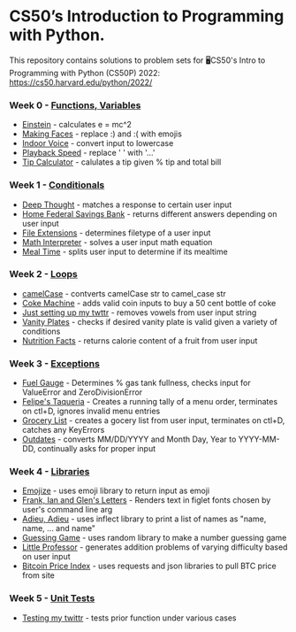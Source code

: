 # CS50’s Introduction to Programming with Python.


This repository contains solutions to problem sets for 🖥️CS50's Intro to Programming with Python (CS50P) 2022: https://cs50.harvard.edu/python/2022/


### Week 0 - [Functions, Variables](https://cs50.harvard.edu/python/2022/psets/0/)
- [Einstein](https://github.com/KTurau/cs50python/blob/main/pset0%20-%20functions%20and%20variables/einstein.py) - calculates e = mc^2
- [Making Faces](https://github.com/KTurau/cs50python/blob/main/pset0%20-%20functions%20and%20variables/faces.py) - replace :) and :( with emojis
- [Indoor Voice](https://github.com/KTurau/cs50python/blob/main/pset0%20-%20functions%20and%20variables/indoor.py) - convert input to lowercase
- [Playback Speed](https://github.com/KTurau/cs50python/blob/main/pset0%20-%20functions%20and%20variables/playback.py) - replace ' ' with '...'
- [Tip Calculator](https://github.com/KTurau/cs50python/blob/main/pset0%20-%20functions%20and%20variables/tip.py) - calulates a tip given % tip and total bill

### Week 1 - [Conditionals](https://cs50.harvard.edu/python/2022/psets/1/)
- [Deep Thought](https://github.com/KTurau/cs50python/blob/main/pset1%20-%20conditionals/deep.py) - matches a response to certain user input
- [Home Federal Savings Bank](https://github.com/KTurau/cs50python/blob/main/pset1%20-%20conditionals/bank.py) - returns different answers depending on user input
- [File Extensions](https://github.com/KTurau/cs50python/blob/main/pset1%20-%20conditionals/extensions.py) - determines filetype of a user input
- [Math Interpreter](https://github.com/KTurau/cs50python/blob/main/pset1%20-%20conditionals/interpreter.py) - solves a user input math equation
- [Meal Time](https://github.com/KTurau/cs50python/blob/main/pset1%20-%20conditionals/meal.py) - splits user input to determine if its mealtime

### Week 2 - [Loops](https://cs50.harvard.edu/python/2022/psets/2/)
- [camelCase](https://github.com/KTurau/cs50python/blob/main/pset2%20-%20loops/camel.py) - contverts camelCase str to camel_case str
- [Coke Machine](https://github.com/KTurau/cs50python/blob/main/pset2%20-%20loops/coke.py) - adds valid coin inputs to buy a 50 cent bottle of coke
- [Just setting up my twttr](https://github.com/KTurau/cs50python/blob/main/pset2%20-%20loops/twttr.py) - removes vowels from user input string
- [Vanity Plates](https://github.com/KTurau/cs50python/blob/main/pset2%20-%20loops/plates.py) - checks if desired vanity plate is valid given a variety of conditions
- [Nutrition Facts](https://github.com/KTurau/cs50python/blob/main/pset2%20-%20loops/nutrition.py) - returns calorie content of a fruit from user input

### Week 3 - [Exceptions](https://cs50.harvard.edu/python/2022/psets/3/)
- [Fuel Gauge](https://github.com/KTurau/cs50python/blob/main/pset3%20-%20exceptions/fuel.py) - Determines % gas tank fullness, checks input for ValueError and ZeroDivisionError
- [Felipe's Taqueria](https://github.com/KTurau/cs50python/blob/main/pset3%20-%20exceptions/taqueria.py) - Creates a running tally of a menu order, terminates on ctl+D, ignores invalid menu entries
- [Grocery List](https://github.com/KTurau/cs50python/blob/main/pset3%20-%20exceptions/grocery.py) - creates a gocery list from user input, terminates on ctl+D, catches any KeyErrors
- [Outdates](https://github.com/KTurau/cs50python/blob/main/pset3%20-%20exceptions/outdated.py) - converts MM/DD/YYYY and Month Day, Year to YYYY-MM-DD, continually asks for proper input

### Week 4 - [Libraries](https://cs50.harvard.edu/python/2022/psets/4/)
- [Emojize](https://github.com/KTurau/cs50python/blob/main/pset4%20-%20libraries/emojize.py) - uses emoji library to return input as emoji
- [Frank, Ian and Glen's Letters](https://github.com/KTurau/cs50python/blob/main/pset4%20-%20libraries/figlet.py) - Renders text in figlet fonts chosen by user's command line arg
- [Adieu, Adieu](https://github.com/KTurau/cs50python/blob/main/pset4%20-%20libraries/adieu.py) - uses inflect library to print a list of names as "name, name, ... and name"
- [Guessing Game](https://github.com/KTurau/cs50python/blob/main/pset4%20-%20libraries/game.py) - uses random library to make a number guessing game
- [Little Professor](https://github.com/KTurau/cs50python/blob/main/pset4%20-%20libraries/professor.py) - generates addition problems of varying difficulty based on user input
- [Bitcoin Price Index](https://github.com/KTurau/cs50python/blob/main/pset4%20-%20libraries/bitcoin.py) - uses requests and json libraries to pull BTC price from site

### Week 5 - [Unit Tests](https://cs50.harvard.edu/python/2022/psets/5/)
- [Testing my twittr](https://github.com/KTurau/cs50python/blob/main/pset5%20-%20unit%20tests/test_twttr/test_twttr.py) - tests prior function under various cases










